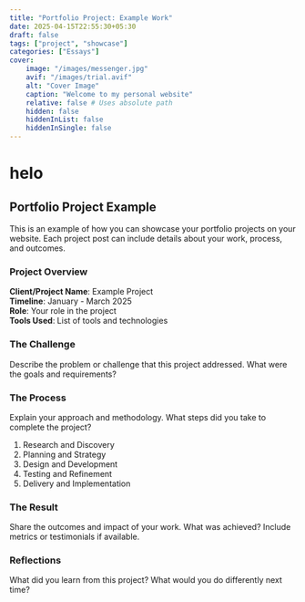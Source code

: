 ```yaml
---
title: "Portfolio Project: Example Work"
date: 2025-04-15T22:55:30+05:30
draft: false
tags: ["project", "showcase"]
categories: ["Essays"]
cover:
    image: "/images/messenger.jpg"
    avif: "/images/trial.avif"
    alt: "Cover Image"
    caption: "Welcome to my personal website"
    relative: false # Uses absolute path
    hidden: false
    hiddenInList: false
    hiddenInSingle: false
---
```


# helo 

## Portfolio Project Example

This is an example of how you can showcase your portfolio projects on your website. Each project post can include details about your work, process, and outcomes.

### Project Overview

**Client/Project Name**: Example Project  
**Timeline**: January - March 2025  
**Role**: Your role in the project  
**Tools Used**: List of tools and technologies

### The Challenge

Describe the problem or challenge that this project addressed. What were the goals and requirements?

### The Process

Explain your approach and methodology. What steps did you take to complete the project?

1. Research and Discovery
2. Planning and Strategy
3. Design and Development
4. Testing and Refinement
5. Delivery and Implementation

### The Result

Share the outcomes and impact of your work. What was achieved? Include metrics or testimonials if available.


### Reflections

What did you learn from this project? What would you do differently next time?
